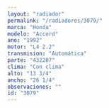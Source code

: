 ```yaml
---
layout: "radiador"
permalink: "/radiadores/3079/"
marca: "Honda"
modelo: "Accord"
ano: "1992"
motor: "L4 2.2"
transmision: "Automática"
parte: "432207"
clima: "Con clima"
alto: "13 3/4"
ancho: "26 1/4"
observaciones: ""
id: "3079"
---
```


